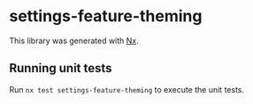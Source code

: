 # settings-feature-theming

This library was generated with [Nx](https://nx.dev).

## Running unit tests

Run `nx test settings-feature-theming` to execute the unit tests.
